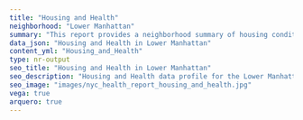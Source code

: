 ```yaml
---
title: "Housing and Health"
neighborhood: "Lower Manhattan"
summary: "This report provides a neighborhood summary of housing conditions and related health outcomes. It also describes population characteristics that can increase vulnerability to housing hazards."
data_json: "Housing and Health in Lower Manhattan"
content_yml: "Housing_and_Health"
type: nr-output
seo_title: "Housing and Health in Lower Manhattan"
seo_description: "Housing and Health data profile for the Lower Manhattan neighborhood of NYC."
seo_image: "images/nyc_health_report_housing_and_health.jpg"
vega: true
arquero: true
---
```

